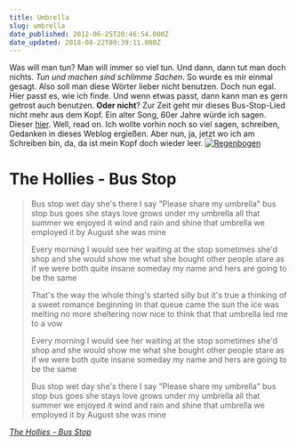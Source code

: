 ```yaml
---
title: Umbrella
slug: umbrella
date_published: 2012-06-25T20:46:54.000Z
date_updated: 2018-08-22T09:39:11.000Z
---
```


Was will man tun? Man will immer so viel tun. Und dann, dann tut man doch nichts. *Tun und machen sind schlimme Sachen*. So wurde es mir einmal gesagt. Also soll man diese Wörter lieber nicht benutzen. Doch nun egal. Hier passt es, wie ich finde. Und wenn etwas passt, dann kann man es gern getrost auch benutzen. **Oder nicht**? Zur Zeit geht mir dieses Bus-Stop-Lied nicht mehr aus dem Kopf. Ein alter Song, 60er Jahre würde ich sagen. Dieser [hier](http://www.youtube.com/watch?v=IZ8DPMXEqfM). Well, read on. Ich wollte vorhin noch so viel sagen, schreiben, Gedanken in dieses Weblog ergießen. Aber nun, ja, jetzt wo ich am Schreiben bin, da, da ist mein Kopf doch wieder leer.
[![Regenbogen](//thafaker.hydra.uberspace.de/Krafft-Prinzmetal/skalen/assets_c/2012/06/2cb3858ebd535e9a1e9b1aa36e5752f5-thumb-600x600-57.png)](http://thafaker.hydra.uberspace.de/Krafft-Prinzmetal/skalen/2012/06/25/2cb3858ebd535e9a1e9b1aa36e5752f5.png)

# The Hollies - Bus Stop

> Bus stop wet day she's there I say "Please share my umbrella"
> bus stop bus goes she stays love grows under my umbrella
> all that summer we enjoyed it wind and rain and shine
> that umbrella we employed it by August she was mine
>
> Every morning I would see her waiting at the stop
> sometimes she'd shop and she would show me what she bought
> other people stare as if we were both quite insane
> someday my name and hers are going to be the same
>
> That's the way the whole thing's started silly but it's true
> a thinking of a sweet romance beginning in that queue
> came the sun the ice was melting no more sheltering now
> nice to think that that umbrella led me to a vow
>
> Every morning I would see her waiting at the stop
> sometimes she'd shop and she would show me what she bought
> other people stare as if we were both quite insane
> someday my name and hers are going to be the same
>
> Bus stop wet day she's there I say "Please share my umbrella"
> bus stop bus goes she stays love grows under my umbrella
> all that summer we enjoyed it wind and rain and shine
> that umbrella we employed it by August she was mine

[*The Hollies - Bus Stop*](http://www.youtube.com/watch?v=IZ8DPMXEqfM)
